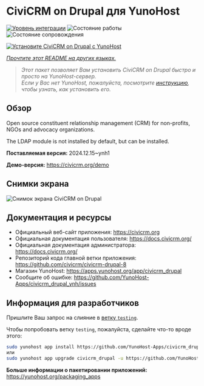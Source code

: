 <!--
Важно: этот README был автоматически сгенерирован <https://github.com/YunoHost/apps/tree/master/tools/readme_generator>
Он НЕ ДОЛЖЕН редактироваться вручную.
-->

# CiviCRM on Drupal для YunoHost

[![Уровень интеграции](https://apps.yunohost.org/badge/integration/civicrm_drupal)](https://ci-apps.yunohost.org/ci/apps/civicrm_drupal/)
![Состояние работы](https://apps.yunohost.org/badge/state/civicrm_drupal)
![Состояние сопровождения](https://apps.yunohost.org/badge/maintained/civicrm_drupal)

[![Установите CiviCRM on Drupal с YunoHost](https://install-app.yunohost.org/install-with-yunohost.svg)](https://install-app.yunohost.org/?app=civicrm_drupal)

*[Прочтите этот README на других языках.](./ALL_README.md)*

> *Этот пакет позволяет Вам установить CiviCRM on Drupal быстро и просто на YunoHost-сервер.*  
> *Если у Вас нет YunoHost, пожалуйста, посмотрите [инструкцию](https://yunohost.org/install), чтобы узнать, как установить его.*

## Обзор

Open source constituent relationship management (CRM) for non-profits, NGOs and advocacy organizations.

The LDAP module is not installed by default, but can be installed.


**Поставляемая версия:** 2024.12.15~ynh1

**Демо-версия:** <https://civicrm.org/demo>

## Снимки экрана

![Снимок экрана CiviCRM on Drupal](./doc/screenshots/screenshot.png)

## Документация и ресурсы

- Официальный веб-сайт приложения: <https://civicrm.org>
- Официальная документация пользователя: <https://docs.civicrm.org/>
- Официальная документация администратора: <https://docs.civicrm.org/>
- Репозиторий кода главной ветки приложения: <https://github.com/civicrm/civicrm-drupal-8>
- Магазин YunoHost: <https://apps.yunohost.org/app/civicrm_drupal>
- Сообщите об ошибке: <https://github.com/YunoHost-Apps/civicrm_drupal_ynh/issues>

## Информация для разработчиков

Пришлите Ваш запрос на слияние в [ветку `testing`](https://github.com/YunoHost-Apps/civicrm_drupal_ynh/tree/testing).

Чтобы попробовать ветку `testing`, пожалуйста, сделайте что-то вроде этого:

```bash
sudo yunohost app install https://github.com/YunoHost-Apps/civicrm_drupal_ynh/tree/testing --debug
или
sudo yunohost app upgrade civicrm_drupal -u https://github.com/YunoHost-Apps/civicrm_drupal_ynh/tree/testing --debug
```

**Больше информации о пакетировании приложений:** <https://yunohost.org/packaging_apps>
